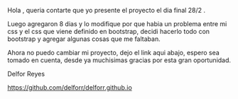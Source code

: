 Hola , queria contarte que yo presente el proyecto el dia final  28/2 .

Luego agregaron 8 dias y lo modifique por que habia un problema entre mi css y el css que viene definido en bootstrap, decidi hacerlo todo con bootstrap y agregar algunas cosas que me faltaban.

Ahora no puedo cambiar mi proyecto, dejo el link aqui abajo, espero sea tomado en cuenta, desde ya muchisimas gracias por esta gran oportunidad.

Delfor Reyes

https://github.com/delforr/delforr.github.io
